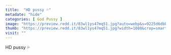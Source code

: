 ```yaml
---
title:  "HD pussy 💦"
metadate: "hide"
categories: [ God Pussy ]
image: "https://preview.redd.it/83wl1ys47mq51.jpg?auto=webp&s=9225d6dbb79712fcdb9207cb258aa776af206cf3"
thumb: "https://preview.redd.it/83wl1ys47mq51.jpg?width=1080&crop=smart&auto=webp&s=2ab5eb9fdb5f7f32e6b87c84df9853fc53c7ba63"
visit: ""
---
```

HD pussy 💦
